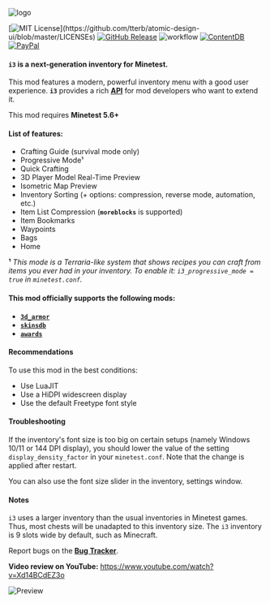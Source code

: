 ![logo](https://user-images.githubusercontent.com/7883281/145490041-d91d6bd6-a654-438d-b208-4d5736845ab7.png)

[![MIT License](https://img.shields.io/apm/l/atomic-design-ui.svg?)](https://github.com/tterb/atomic-design-ui/blob/master/LICENSEs) [![GitHub Release](https://img.shields.io/github/release/minetest-mods/i3.svg?style=flat)]() ![workflow](https://github.com/minetest-mods/i3/actions/workflows/luacheck.yml/badge.svg) [![ContentDB](https://content.minetest.net/packages/jp/i3/shields/downloads/)](https://content.minetest.net/packages/jp/i3/) [![PayPal](https://img.shields.io/badge/paypal-donate-yellow.svg)](https://www.paypal.me/jpg84240)

#### **`i3`** is a next-generation inventory for Minetest.

This mod features a modern, powerful inventory menu with a good user experience.
**`i3`** provides a rich [**API**](https://github.com/minetest-mods/i3/blob/master/API.md) for mod developers who want to extend it.

This mod requires **Minetest 5.6+**

#### List of features:
   - Crafting Guide (survival mode only)
   - Progressive Mode¹
   - Quick Crafting
   - 3D Player Model Real-Time Preview
   - Isometric Map Preview
   - Inventory Sorting (+ options: compression, reverse mode, automation, etc.)
   - Item List Compression (**`moreblocks`** is supported)
   - Item Bookmarks
   - Waypoints
   - Bags
   - Home

**¹** *This mode is a Terraria-like system that shows recipes you can craft from items you ever had in your inventory.
To enable it: `i3_progressive_mode = true` in `minetest.conf`.*

#### This mod officially supports the following mods:
   - [**`3d_armor`**](https://content.minetest.net/packages/stu/3d_armor/)
   - [**`skinsdb`**](https://content.minetest.net/packages/bell07/skinsdb/)
   - [**`awards`**](https://content.minetest.net/packages/rubenwardy/awards/)

#### Recommendations

To use this mod in the best conditions:

   - Use LuaJIT
   - Use a HiDPI widescreen display
   - Use the default Freetype font style

#### Troubleshooting

If the inventory's font size is too big on certain setups (namely Windows 10/11 or 144 DPI display), you should lower the
value of the setting `display_density_factor` in your `minetest.conf`. Note that the change is applied after restart.

You can also use the font size slider in the inventory, settings window. 

#### Notes

`i3` uses a larger inventory than the usual inventories in Minetest games.
Thus, most chests will be unadapted to this inventory size.
The `i3`  inventory is 9 slots wide by default, such as Minecraft.

Report bugs on the [**Bug Tracker**](https://github.com/minetest-mods/i3/issues).

**Video review on YouTube:** https://www.youtube.com/watch?v=Xd14BCdEZ3o

![Preview](https://content.minetest.net/uploads/3abf3755de.png)
